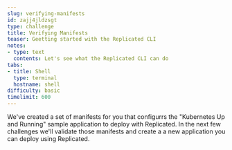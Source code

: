 ```yaml
---
slug: verifying-manifests
id: zajj4jldzsgt
type: challenge
title: Verifying Manifests
teaser: Geetting started with the Replicated CLI
notes:
- type: text
  contents: Let's see what the Replicated CLI can do
tabs:
- title: Shell
  type: terminal
  hostname: shell
difficulty: basic
timelimit: 600
---
```


We've created a set of manifests for you that configurrs
the "Kubernetes Up and Running" sample application to
deploy with Replicated. In the next few challenges we'll
validate those manifests and create a a new application
you can deploy using Replicated.



